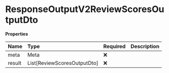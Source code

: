 # ResponseOutputV2ReviewScoresOutputDto

**Properties**

| Name   | Type                        | Required | Description |
| :----- | :-------------------------- | :------- | :---------- |
| meta   | Meta                        | ❌       |             |
| result | List[ReviewScoresOutputDto] | ❌       |             |

<!-- This file was generated by liblab | https://liblab.com/ -->
